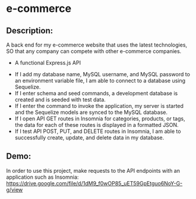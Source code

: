 # e-commerce

## Description:

 A back end for my e-commerce website that uses the latest technologies, SO that any company can compete with other e-commerce companies.

* A functional Express.js API

- If I add my database name, MySQL username, and MySQL password to an environment variable file, I am able to connect to a database using Sequelize.
- If I enter schema and seed commands, a development database is created and is seeded with test data.
- If I enter the command to invoke the application, my server is started and the Sequelize models are synced to the MySQL database.
- If I open API GET routes in Insomnia for categories, products, or tags, the data for each of these routes is displayed in a formatted JSON.
- If I test API POST, PUT, and DELETE routes in Insomnia, I am able to successfully create, update, and delete data in my database.

## Demo:
In order to use this project, make requests to the API endpoints with an application such as Insomnia:
 https://drive.google.com/file/d/1dM9_f0wOP85_uET59GpEtguo6NoY-G-g/view